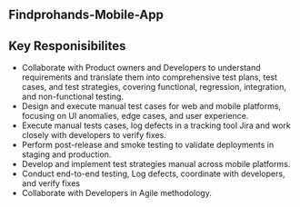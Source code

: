 
<html lang="en">
  <body>
  <section>
    <h2>Findprohands-Mobile-App</h2>

  <section>
  <h2>Key Responisibilites</h2>
   <ul>
<li>Collaborate with Product owners and Developers to understand requirements and translate them into comprehensive test plans, test cases, and test strategies, covering functional, regression, integration, and non-functional testing.</li>
<li>Design and execute manual test cases for web and mobile platforms, focusing on UI anomalies, edge cases, and user experience.</li>
<li>Execute manual tests cases, log defects in a tracking tool Jira and work closely with developers to verify fixes. </li>
<li>Perform post-release and smoke testing to validate deployments in staging and production. </li>
<li>Develop and implement test strategies manual across mobile platforms. </li>
<li>Conduct end-to-end testing, Log defects, coordinate with developers, and verify fixes</li>
<li>Collaborate with Developers in Agile methodology.</li>
   </ul>
 </section>
 
 </body>
 </html>
   
  




